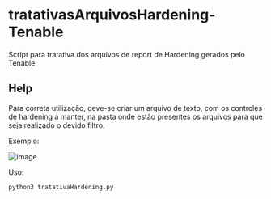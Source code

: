 # tratativasArquivosHardening-Tenable
Script para tratativa dos arquivos de report de Hardening gerados pelo Tenable

## Help
Para correta utilização, deve-se criar um arquivo de texto, com os controles de hardening a manter, na pasta onde estão presentes os arquivos para que seja realizado o devido filtro.

Exemplo:

![image](https://github.com/user-attachments/assets/55586d60-25fa-45d6-b84f-57710a4935ef)

Uso:
```
python3 tratativaHardening.py
```
